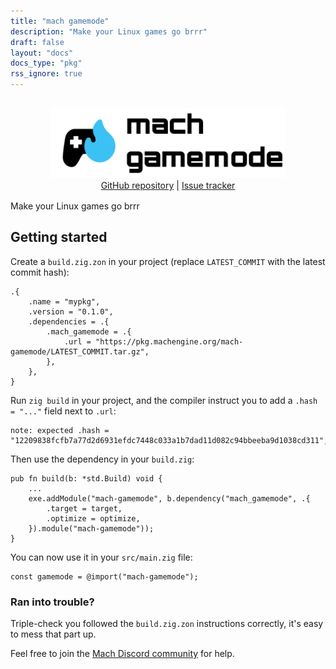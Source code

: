 ```yaml
---
title: "mach gamemode"
description: "Make your Linux games go brrr"
draft: false
layout: "docs"
docs_type: "pkg"
rss_ignore: true
---
```


<div style="display: flex; flex-direction: column; justify-content: space-between; align-items: center; margin-bottom: 1rem;">
    <picture>
        <source media="(prefers-color-scheme: dark)" srcset="/assets/mach/gamemode-full-dark.svg">
        <img alt="mach-gamemode" src="/assets/mach/gamemode-full-light.svg" style="height: 7rem; margin-top: 1rem;">
    </picture>
    <span>
        <a href="https://github.com/hexops/mach-gamemode">GitHub repository</a> | <a href="https://github.com/hexops/mach/issues?q=is%3Aissue+is%3Aopen+label%3Agamemode">Issue tracker</a>
    </span>
</div>

Make your Linux games go brrr

## Getting started

Create a `build.zig.zon` in your project (replace `LATEST_COMMIT` with the latest commit hash):

```zig
.{
    .name = "mypkg",
    .version = "0.1.0",
    .dependencies = .{
        .mach_gamemode = .{
            .url = "https://pkg.machengine.org/mach-gamemode/LATEST_COMMIT.tar.gz",
        },
    },
}
```

Run `zig build` in your project, and the compiler instruct you to add a `.hash = "..."` field next to `.url`:

```
note: expected .hash = "12209838fcfb7a77d2d6931efdc7448c033a1b7dad11d082c94bbeeba9d1038cd311",
```

Then use the dependency in your `build.zig`:

```zig
pub fn build(b: *std.Build) void {
    ...
    exe.addModule("mach-gamemode", b.dependency("mach_gamemode", .{
        .target = target,
        .optimize = optimize,
    }).module("mach-gamemode"));
}
```

You can now use it in your `src/main.zig` file:

```zig
const gamemode = @import("mach-gamemode");
```

### Ran into trouble?

Triple-check you followed the `build.zig.zon` instructions correctly, it's easy to mess that part up.

Feel free to join the [Mach Discord community](../../discord) for help.
